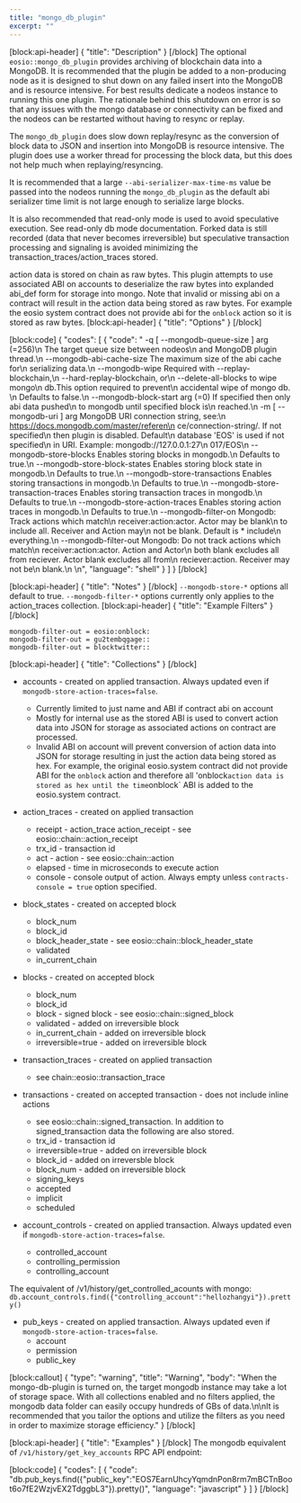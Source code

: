 ```yaml
---
title: "mongo_db_plugin"
excerpt: ""
---
```

[block:api-header]
{
  "title": "Description"
}
[/block]
The optional `eosio::mongo_db_plugin` provides archiving of blockchain data into a MongoDB. It is recommended that the plugin be added to a non-producing node as it is designed to shut down on any failed insert into the MongoDB and is resource intensive. For best results dedicate a nodeos instance to running this one plugin. The rationale behind this shutdown on error is so that any issues with the mongo database or connectivity can be fixed and the nodeos can be restarted without having to resync or replay.

The `mongo_db_plugin` does slow down replay/resync as the conversion of block data to JSON and insertion into MongoDB is resource intensive. The plugin does use a worker thread for processing the block data, but this does not help much when replaying/resyncing. 

It is recommended that a large `--abi-serializer-max-time-ms` value be passed into the nodeos running the `mongo_db_plugin` as the default abi serializer time limit is not large enough to serialize large blocks.

It is also recommended that read-only mode is used to avoid speculative execution. See read-only db mode documentation. Forked data is still recorded (data that never becomes irreversible) but speculative transaction processing and signaling is avoided minimizing the transaction_traces/action_traces stored.

action data is stored on chain as raw bytes. This plugin attempts to use associated ABI on accounts to deserialize the raw bytes into explanded abi_def form for storage into mongo. Note that invalid or missing abi on a contract will result in the action data being stored as raw bytes. For example the eosio system contract does not provide abi for the `onblock` action so it is stored as raw bytes.
[block:api-header]
{
  "title": "Options"
}
[/block]

[block:code]
{
  "codes": [
    {
      "code": "  -q [ --mongodb-queue-size ] arg (=256)\n                                        The target queue size between nodeos\n                                        and MongoDB plugin thread.\n  --mongodb-abi-cache-size              The maximum size of the abi cache for\n                                        serializing data.\n  --mongodb-wipe                        Required with --replay-blockchain,\n                                        --hard-replay-blockchain, or\n                                        --delete-all-blocks to wipe mongo\n                                        db.This option required to prevent\n                                        accidental wipe of mongo db. \n                                        Defaults to false.\n  --mongodb-block-start arg (=0)        If specified then only abi data pushed\n                                        to mongodb until specified block is\n                                        reached.\n  -m [ --mongodb-uri ] arg              MongoDB URI connection string, see:\n                                        https://docs.mongodb.com/master/referen\n                                        ce/connection-string/. If not specified\n                                        then plugin is disabled. Default\n                                        database 'EOS' is used if not specified\n                                        in URI. Example: mongodb://127.0.0.1:27\n                                        017/EOS\n  --mongodb-store-blocks                Enables storing blocks in mongodb.\n                                        Defaults to true.\n  --mongodb-store-block-states          Enables storing block state in mongodb.\n                                        Defaults to true.\n  --mongodb-store-transactions          Enables storing transactions in mongodb.\n                                        Defaults to true.\n  --mongodb-store-transaction-traces    Enables storing transaction traces in                                             mongodb.\n                                        Defaults to true.\n  --mongodb-store-action-traces         Enables storing action traces in mongodb.\n                                        Defaults to true.\n  --mongodb-filter-on                   Mongodb: Track actions which match\n                                        receiver:action:actor. Actor may be blank\n                                        to include all. Receiver and Action may\n                                        not be blank. Default is * include\n                                        everything.\n  --mongodb-filter-out                  Mongodb: Do not track actions which match\n                                        receiver:action:actor. Action and Actor\n                                        both blank excludes all from reciever.                                           Actor blank excludes all from\n                                        reciever:action. Receiver may not be\n                                        blank.\n  \n",
      "language": "shell"
    }
  ]
}
[/block]

[block:api-header]
{
  "title": "Notes"
}
[/block]
`--mongodb-store-*` options all default to true.
`--mongodb-filter-*` options currently only applies to the action_traces collection.
[block:api-header]
{
  "title": "Example Filters"
}
[/block]
```
mongodb-filter-out = eosio:onblock:
mongodb-filter-out = gu2tembqgage::
mongodb-filter-out = blocktwitter:: 
```
[block:api-header]
{
  "title": "Collections"
}
[/block]
* accounts - created on applied transaction. Always updated even if `mongodb-store-action-traces=false`.
  * Currently limited to just name and ABI if contract abi on account
  * Mostly for internal use as the stored ABI is used to convert action data into JSON for storage as associated actions on contract are processed.
  * Invalid ABI on account will prevent conversion of action data into JSON for storage resulting in just the action data being stored as hex. For example, the original eosio.system contract did not provide ABI for the `onblock` action and therefore all 'onblock` action data is stored as hex until the time `onblock` ABI is added to the eosio.system contract.

* action_traces - created on applied transaction
  * receipt - action_trace action_receipt - see eosio::chain::action_receipt
  * trx_id - transaction id
  * act - action - see eosio::chain::action
  * elapsed - time in microseconds to execute action
  * console - console output of action. Always empty unless `contracts-console = true` option specified.

* block_states - created on accepted block
  * block_num
  * block_id
  * block_header_state - see eosio::chain::block_header_state
  * validated
  * in_current_chain

* blocks - created on accepted block
  * block_num
  * block_id
  * block - signed block - see eosio::chain::signed_block
  * validated - added on irreversible block
  * in_current_chain - added on irreversible block
  * irreversible=true - added on irreversible block

* transaction_traces - created on applied transaction
  * see chain::eosio::transaction_trace

* transactions - created on accepted transaction - does not include inline actions
  * see eosio::chain::signed_transaction. In addition to signed_transaction data the following are also stored.
  * trx_id - transaction id
  * irreversible=true - added on irreversible block
  * block_id - added on irreversble block
  * block_num - added on irreversible block
  * signing_keys
  * accepted
  * implicit
  * scheduled

* account_controls - created on applied transaction. Always updated even if `mongodb-store-action-traces=false`.
  * controlled_account
  * controlling_permission
  * controlling_account

The equivalent of /v1/history/get_controlled_acounts with mongo: `db.account_controls.find({"controlling_account":"hellozhangyi"}).pretty()`

* pub_keys - created on applied transaction. Always updated even if `mongodb-store-action-traces=false`.
  * account
  * permission
  * public_key


[block:callout]
{
  "type": "warning",
  "title": "Warning",
  "body": "When the mongo-db-plugin is turned on, the target mongodb instance may take a lot of storage space. With all collections enabled and no filters applied, the mongodb data folder can easily occupy hundreds of GBs of data.\n\nIt is recommended that you tailor the options and utilize the filters as you need in order to maximize storage efficiency."
}
[/block]

[block:api-header]
{
  "title": "Examples"
}
[/block]
The mongodb equivalent of `/v1/history/get_key_accounts` RPC API endpoint:

[block:code]
{
  "codes": [
    {
      "code": "db.pub_keys.find({\"public_key\":\"EOS7EarnUhcyYqmdnPon8rm7mBCTnBoot6o7fE2WzjvEX2TdggbL3\"}).pretty()",
      "language": "javascript"
    }
  ]
}
[/block]